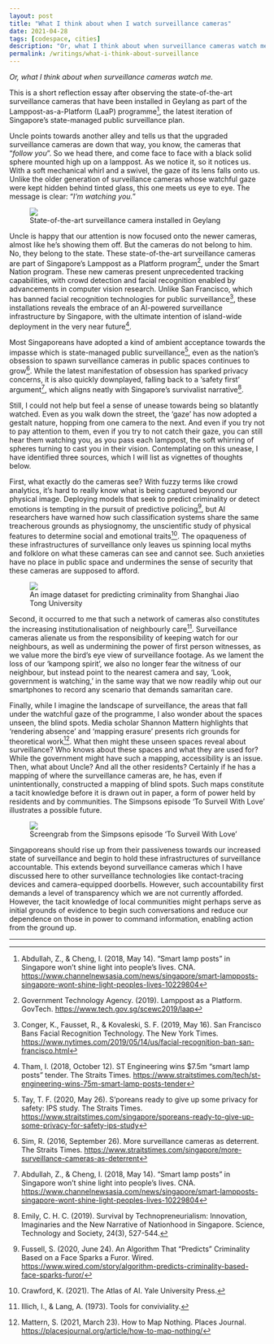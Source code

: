 ```yaml
---
layout: post
title: "What I think about when I watch surveillance cameras"
date: 2021-04-28
tags: [codespace, cities]
description: "Or, what I think about when surveillance cameras watch me."
permalink: /writings/what-i-think-about-surveillance
---
```


_Or, what I think about when surveillance cameras watch me._

This is a short reflection essay after observing the state-of-the-art surveillance cameras that have been installed in Geylang as part of the Lamppost-as-a-Platform (LaaP) programme[^Abdullah], the latest iteration of Singapore’s state-managed public surveillance plan.

Uncle points towards another alley and tells us that the upgraded surveillance cameras are down that way, you know, the cameras that “_follow you_”. So we head there, and come face to face with a black solid sphere mounted high up on a lamppost. As we notice it, so it notices us. With a soft mechanical whirl and a swivel, the gaze of its lens falls onto us. Unlike the older generation of surveillance cameras whose watchful gaze were kept hidden behind tinted glass, this one meets us eye to eye. The message is clear: “_I’m watching you._”

<figure>
    <img src="https://dispatchesfromthecity.files.wordpress.com/2021/04/img_0519-1.jpg?w=256"/>
    <figcaption>State-of-the-art surveillance camera installed in Geylang</figcaption>
</figure>

Uncle is happy that our attention is now focused onto the newer cameras, almost like he’s showing them off. But the cameras do not belong to him. No, they belong to the state. These state-of-the-art surveillance cameras are part of Singapore’s Lamppost as a Platform program[^GovTech], under the Smart Nation program. These new cameras present unprecedented tracking capabilities, with crowd detection and facial recognition enabled by advancements in computer vision research. Unlike San Francisco, which has banned facial recognition technologies for public surveillance[^Conger], these installations reveals the embrace of an AI-powered surveillance infrastructure by Singapore, with the ultimate intention of island-wide deployment in the very near future[^Tham].

Most Singaporeans have adopted a kind of ambient acceptance towards the impasse which is state-managed public surveillance[^Tay], even as the nation’s obsession to spawn surveillance cameras in public spaces continues to grow[^Sim]. While the latest manifestation of obsession has sparked privacy concerns, it is also quickly downplayed, falling back to a ‘safety first’ argument[^Abdullah], which aligns neatly with Singapore’s survivalist narrative[^Emily].

Still, I could not help but feel a sense of unease towards being so blatantly watched. Even as you walk down the street, the ‘gaze’ has now adopted a gestalt nature, hopping from one camera to the next. And even if you try not to pay attention to them, even if you try to not catch their gaze, you can still hear them watching you, as you pass each lamppost, the soft whirring of spheres turning to cast you in their vision. Contemplating on this unease, I have identified three sources, which I will list as vignettes of thoughts below.

First, what exactly do the cameras see? With fuzzy terms like crowd analytics, it’s hard to really know what is being captured beyond our physical image. Deploying models that seek to predict criminality or detect emotions is tempting in the pursuit of predictive policing[^Fussell], but AI researchers have warned how such classification systems share the same treacherous grounds as physiognomy, the unscientific study of physical features to determine social and emotional traits[^Crawford]. The opaqueness of these infrastructures of surveillance only leaves us spinning local myths and folklore on what these cameras can see and cannot see. Such anxieties have no place in public space and undermines the sense of security that these cameras are supposed to afford.

<figure>
    <img src="https://dispatchesfromthecity.files.wordpress.com/2021/04/img_0520.jpg?w=400"/>
    <figcaption>An image dataset for predicting criminality from Shanghai Jiao Tong University</figcaption>
</figure>

Second, it occurred to me that such a network of cameras also constitutes the increasing institutionalisation of neighbourly care[^Illich]. Surveillance cameras alienate us from the responsibility of keeping watch for our neighbours, as well as undermining the power of first person witnesses, as we value more the bird’s eye view of surveillance footage. As we lament the loss of our ‘kampong spirit’, we also no longer fear the witness of our neighbour, but instead point to the nearest camera and say, ‘Look, government is watching,’ in the same way that we now readily whip out our smartphones to record any scenario that demands samaritan care.

Finally, while I imagine the landscape of surveillance, the areas that fall under the watchful gaze of the programme, I also wonder about the spaces unseen, the blind spots. Media scholar Shannon Mattern highlights that ‘rendering absence’ and ‘mapping erasure’ presents rich grounds for theoretical work[^Mattern]. What then might these unseen spaces reveal about surveillance? Who knows about these spaces and what they are used for? While the government might have such a mapping, accessibility is an issue. Then, what about Uncle? And all the other residents? Certainly if he has a mapping of where the surveillance cameras are, he has, even if unintentionally, constructed a mapping of blind spots. Such maps constitute a tacit knowledge before it is drawn out in paper, a form of power held by residents and by communities. The Simpsons episode ‘To Surveil With Love’ illustrates a possible future.

<figure>
    <img src="https://dispatchesfromthecity.files.wordpress.com/2021/04/img_0521.jpg?w=400"/>
    <figcaption>Screengrab from the Simpsons episode ‘To Surveil With Love’</figcaption>
</figure>

Singaporeans should rise up from their passiveness towards our increased state of surveillance and begin to hold these infrastructures of surveillance accountable. This extends beyond surveillance cameras which I have discussed here to other surveillance technologies like contact-tracing devices and camera-equipped doorbells. However, such accountability first demands a level of transparency which we are not currently afforded. However, the tacit knowledge of local communities might perhaps serve as initial grounds of evidence to begin such conversations and reduce our dependence on those in power to command information, enabling action from the ground up.

---

[^Abdullah]: Abdullah, Z., & Cheng, I. (2018, May 14). “Smart lamp posts” in Singapore won’t shine light into people’s lives. CNA. <https://www.channelnewsasia.com/news/singapore/smart-lampposts-singapore-wont-shine-light-peoples-lives-10229804>

[^GovTech]: Government Technology Agency. (2019). Lamppost as a Platform. GovTech. <https://www.tech.gov.sg/scewc2019/laap>

[^Conger]: Conger, K., Fausset, R., & Kovaleski, S. F. (2019, May 16). San Francisco Bans Facial Recognition Technology. The New York Times. <https://www.nytimes.com/2019/05/14/us/facial-recognition-ban-san-francisco.html>

[^Tham]: Tham, I. (2018, October 12). ST Engineering wins $7.5m “smart lamp posts” tender. The Straits Times. <https://www.straitstimes.com/tech/st-engineering-wins-75m-smart-lamp-posts-tender>

[^Sim]: Sim, R. (2016, September 26). More surveillance cameras as deterrent. The Straits Times. <https://www.straitstimes.com/singapore/more-surveillance-cameras-as-deterrent>

[^Crawford]: Crawford, K. (2021). The Atlas of AI. Yale University Press.

[^Emily]: Emily, C. H. C. (2019). Survival by Technopreneurialism: Innovation, Imaginaries and the New Narrative of Nationhood in Singapore. Science, Technology and Society, 24(3), 527-544.

[^Fussell]: Fussell, S. (2020, June 24). An Algorithm That “Predicts” Criminality Based on a Face Sparks a Furor. Wired. <https://www.wired.com/story/algorithm-predicts-criminality-based-face-sparks-furor/>

[^Illich]: Illich, I., & Lang, A. (1973). Tools for conviviality.

[^Mattern]: Mattern, S. (2021, March 23). How to Map Nothing. Places Journal. <https://placesjournal.org/article/how-to-map-nothing/>

[^Tay]: Tay, T. F. (2020, May 26). S’poreans ready to give up some privacy for safety: IPS study. The Straits Times. <https://www.straitstimes.com/singapore/sporeans-ready-to-give-up-some-privacy-for-safety-ips-study>
